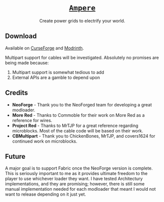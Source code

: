 # [<div align="center">`Ampere`</div>](https://github.com/GTLugo/ampere)

<div align="center">Create power grids to electrify your world.</div>

## Download

Available on [CurseForge](https://www.curseforge.com/minecraft/mc-mods/ampere) and [Modrinth](https://modrinth.com/project/ampere).

Multipart support for cables will be investigated. Absolutely no promises are being made because:
1. Multipart support is somewhat tedious to add
2. External APIs are a gamble to depend upon

## Credits

* **NeoForge** - Thank you to the NeoForged team for developing a great modloader.
* **More Red** - Thanks to Commoble for their work on More Red as a reference for wires.
* **Project Red** - Thanks to MrTJP for a great reference regarding microblocks. Most of the cable code will be based on their work.
* **CBMultipart** - Thank you to ChickenBones, MrTJP, and covers1624 for continued work on microblocks.

## Future

A major goal is to support Fabric once the NeoForge version is complete. This is seriously important to me as it provides ultimate freedom to the player to use whichever loader they want. I have tested Architectury implementations, and they are promising; however, there is still some manual implementation needed for each modloader that meant I would not want to release depending on it just yet.
